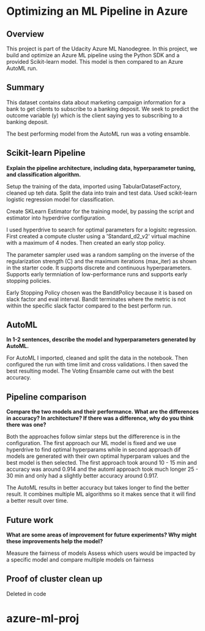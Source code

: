 # Optimizing an ML Pipeline in Azure

## Overview
This project is part of the Udacity Azure ML Nanodegree.
In this project, we build and optimize an Azure ML pipeline using the Python SDK and a provided Scikit-learn model.
This model is then compared to an Azure AutoML run.

## Summary
This dataset contains data about marketing campaign information for a bank to get clients to subscribe to a banking deposit. We seek to predict the outcome variable (y) which is the client saying yes to subscribing to a banking deposit. 

The best performing model from the AutoML run was a voting ensamble.  

## Scikit-learn Pipeline
**Explain the pipeline architecture, including data, hyperparameter tuning, and classification algorithm.**

Setup the training of the data, imported using TabularDatasetFactory, cleaned up teh data. Split the data into train and test data. Used scikit-learn logistic regression model for classification.

Create SKLearn Estimator for the training model, by passing the script and estimator into hyperdrive configuration. 

I used hyperdrive to search for optimal parameters for a logisitc regression. First created a compute cluster using a 'Standard_d2_v2' virtual machine with a maximum of 4 nodes. Then created an early stop policy. 

The parameter sampler used was a random sampling on the inverse of the regularization strength (C) and the maximum iterations (max_iter) as shown in the starter code. It supports discrete and continuous hyperparameters. Supports early termniation of low-performance runs and supports early stopping policies. 

Early Stopping Policy chosen was the BanditPolicy because it is based on slack factor and eval interval. Bandit terminates where the metric is not within the specific slack factor compared to the best perform run. 

## AutoML
**In 1-2 sentences, describe the model and hyperparameters generated by AutoML.**

For AutoML I imported, cleaned and split the data in the notebook. Then configured the run with time limit and cross validations. I then saved the best resulting model. The Voting Ensamble came out with the best accuracy.

## Pipeline comparison
**Compare the two models and their performance. What are the differences in accuracy? In architecture? If there was a difference, why do you think there was one?**

Both the approaches follow simlar steps but the differerence is in the configuration. The first approach our ML model is fixed and we use hyperdrive to find optimal hyperparams while in second approach dif models are generated with their own optimal hyperparam values and the best model is then selected. The first approach took around 10 - 15 min and accuracy was around 0.914 and the automl approach took much longer 25 - 30 min and only had a slightly better accuracy around 0.917.

The AutoML results in better accuracy but takes longer to find the better result. It combines multiple ML algorithms so it makes sence that it will find a better result over time.  

## Future work
**What are some areas of improvement for future experiments? Why might these improvements help the model?**

Measure the fairness of models
Assess which users would be impacted by a specific model and compare multiple models on fairness

## Proof of cluster clean up
Deleted in code

# azure-ml-proj
